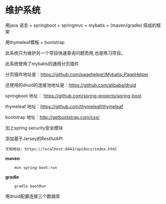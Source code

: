 # 维护系统

用java 语言 + springboot + springmvc + mybatis + (maven/gradle) 搭成的框架

用thymeleaf模板 + bootstrap

此系统只为维护另一个项目快速查询问题而用,也是练习项目。

此系统使用了mybatis的通用分页插件

分页插件地址是：https://github.com/pagehelper/Mybatis-PageHelper

还使用的druid的连接池地址是：https://github.com/alibaba/druid

springboot 地址： https://github.com/spring-projects/spring-boot

thymeleaf 地址：https://github.com/thymeleaf/thymeleaf

bootstrap 地址：http://getbootstrap.com/css/

加上spring security安全模块

添加基于Jersey的RestfulAPI
```
文档地址: https://localhost:8443/apidocs/index.html
```

**maven**
```
	mvn spring-boot:run
```

**gradle**
```
	gradle bootRun
```

用druid配置连接三个数据库

